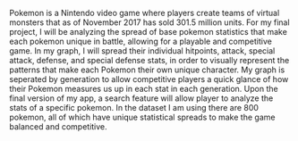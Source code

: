Pokemon is a Nintendo video game where players create teams of virtual monsters that as of November 2017 has sold 301.5 million units. For my final project, I will be analyzing the spread of base pokemon statistics that make each pokemon unique in battle, allowing for a playable and competitive game. In my graph, I will spread their individual hitpoints, attack, special attack, defense, and special defense stats, in order to visually represent the patterns that make each Pokemon their own unique character. My graph is seperated by generation to allow competitive players a quick glance of how their Pokemon measures us up in each stat in each generation. Upon the final version of my app, a search feature will allow player to analyze the stats of a specific pokemon. In the dataset I am using there are 800 pokemon, all of which have unique statistical spreads to make the game balanced and competitive.
